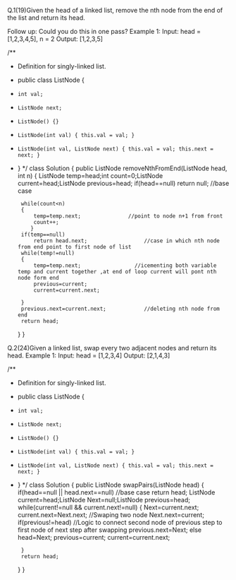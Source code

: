 Q.1(19)Given the head of a linked list, remove the nth node from the end of the list and return its head.

Follow up: Could you do this in one pass?
Example 1:
Input: head = [1,2,3,4,5], n = 2
Output: [1,2,3,5]

/**
 * Definition for singly-linked list.
 * public class ListNode {
 *     int val;
 *     ListNode next;
 *     ListNode() {}
 *     ListNode(int val) { this.val = val; }
 *     ListNode(int val, ListNode next) { this.val = val; this.next = next; }
 * }
 */
class Solution {
    public ListNode removeNthFromEnd(ListNode head, int n) {
        ListNode temp=head;int count=0;ListNode current=head;ListNode previous=head;
        if(head==null)
            return null;                         //base case
        
        while(count<n)
        {
            temp=temp.next;               //point to node n+1 from front
            count++;
           }
        if(temp==null)
            return head.next;                  //case in which nth node from end point to first node of list
        while(temp!=null)
        {
            temp=temp.next;                 //icementing both variable temp and current together ,at end of loop current will pont nth node form end
            previous=current;
            current=current.next;
            
        }
        previous.next=current.next;            //deleting nth node from end
        return head;
    }
}

Q.2(24)Given a linked list, swap every two adjacent nodes and return its head.
Example 1:
Input: head = [1,2,3,4]
Output: [2,1,4,3]

/**
 * Definition for singly-linked list.
 * public class ListNode {
 *     int val;
 *     ListNode next;
 *     ListNode() {}
 *     ListNode(int val) { this.val = val; }
 *     ListNode(int val, ListNode next) { this.val = val; this.next = next; }
 * }
 */
class Solution {
    public ListNode swapPairs(ListNode head) {
        if(head==null || head.next==null)                                         //base case
            return head;
       ListNode current=head;ListNode Next=null;ListNode previous=head;
        while(current!=null && current.next!=null)
        {
            Next=current.next;                                      
            current.next=Next.next;                                           //Swaping two node 
            Next.next=current;
            if(previous!=head)                                                //Logic to connect second node of previous step to first node of next step after swapping
            previous.next=Next;
            else
                head=Next;
            previous=current;
            current=current.next;
            
        }
        return head;
        
    }
}
